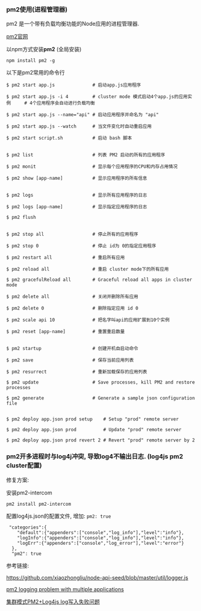 ### pm2使用(进程管理器)

pm2 是一个带有负载均衡功能的Node应用的进程管理器.

[pm2官网](https://pm2.io/doc/en/runtime/quick-start/)

以npm方式安装**pm2** (全局安装)

```
npm install pm2 -g
```

以下是pm2常用的命令行

```
$ pm2 start app.js              # 启动app.js应用程序

$ pm2 start app.js -i 4         # cluster mode 模式启动4个app.js的应用实例     # 4个应用程序会自动进行负载均衡

$ pm2 start app.js --name="api" # 启动应用程序并命名为 "api"

$ pm2 start app.js --watch      # 当文件变化时自动重启应用

$ pm2 start script.sh           # 启动 bash 脚本


$ pm2 list                      # 列表 PM2 启动的所有的应用程序

$ pm2 monit                     # 显示每个应用程序的CPU和内存占用情况

$ pm2 show [app-name]           # 显示应用程序的所有信息


$ pm2 logs                      # 显示所有应用程序的日志

$ pm2 logs [app-name]           # 显示指定应用程序的日志

$ pm2 flush


$ pm2 stop all                  # 停止所有的应用程序

$ pm2 stop 0                    # 停止 id为 0的指定应用程序

$ pm2 restart all               # 重启所有应用

$ pm2 reload all                # 重启 cluster mode下的所有应用

$ pm2 gracefulReload all        # Graceful reload all apps in cluster mode

$ pm2 delete all                # 关闭并删除所有应用

$ pm2 delete 0                  # 删除指定应用 id 0

$ pm2 scale api 10              # 把名字叫api的应用扩展到10个实例

$ pm2 reset [app-name]          # 重置重启数量


$ pm2 startup                   # 创建开机自启动命令

$ pm2 save                      # 保存当前应用列表

$ pm2 resurrect                 # 重新加载保存的应用列表

$ pm2 update                    # Save processes, kill PM2 and restore processes

$ pm2 generate                  # Generate a sample json configuration file


$ pm2 deploy app.json prod setup    # Setup "prod" remote server

$ pm2 deploy app.json prod          # Update "prod" remote server

$ pm2 deploy app.json prod revert 2 # Revert "prod" remote server by 2

```



### pm2开多进程时与log4j冲突, 导致log4不输出日志. (log4js pm2 cluster配置)

修复方案:

安装pm2-intercom

```
pm2 install pm2-intercom
```

配置log4js.json的配置文件, 增加: `pm2: true`

```
 "categories":{
    "default":{"appenders":["console","log_info"],"level":"info"},
    "logInfo":{"appenders":["console","log_info"],"level":"info"},
    "logErr":{"appenders":["console","log_error"],"level":"error"}
  },
  "pm2": true
```



参考链接:

https://github.com/xiaozhongliu/node-api-seed/blob/master/util/logger.js

[pm2 logging problem with multiple applications](https://github.com/log4js-node/log4js-node/issues/547)

[集群模式PM2+Log4js log写入失败问题](https://juejin.im/entry/5a0cf3276fb9a0450167814f)

